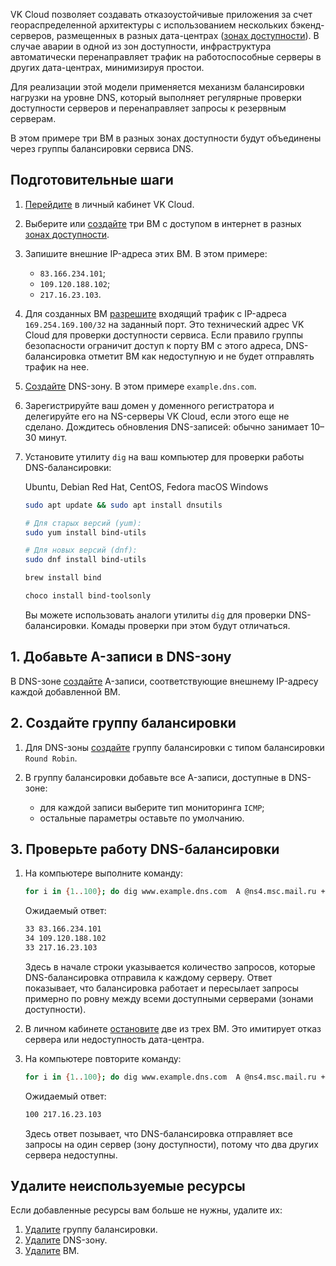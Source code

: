 VK Cloud позволяет создавать отказоустойчивые приложения за счет геораспределенной архитектуры с использованием нескольких бэкенд-серверов, размещенных в разных дата-центрах ([зонах доступности](/ru/start/concepts/architecture#az)). В случае аварии в одной из зон доступности, инфраструктура автоматически перенаправляет трафик на работоспособные серверы в других дата-центрах, минимизируя простои.

Для реализации этой модели применяется механизм балансировки нагрузки на уровне DNS, который выполняет регулярные проверки доступности серверов и перенаправляет запросы к резервным серверам.

В этом примере три ВМ в разных зонах доступности будут объединены через группы балансировки сервиса DNS.

## Подготовительные шаги

1. [Перейдите](https://msk.cloud.vk.com/app) в личный кабинет VK Cloud.
1. Выберите или [создайте](/ru/computing/iaas/instructions/vm/vm-create) три ВМ с доступом в интернет в разных [зонах доступности](/ru/start/concepts/architecture#az).
1. Запишите внешние IP-адреса этих ВМ. В этом примере:

    - `83.166.234.101`;
    - `109.120.188.102`;
    - `217.16.23.103`.

1. Для созданных ВМ [разрешите](/ru/networks/vnet/instructions/secgroups) входящий трафик с IP-адреса `169.254.169.100/32` на заданный порт. Это технический адрес VK Cloud для проверки доступности сервиса. Если правило группы безопасности ограничит доступ к порту ВМ с этого адреса, DNS-балансировка отметит ВМ как недоступную и не будет отправлять трафик на нее.
1. [Создайте](/ru/networks/dns/instructions/publicdns/dns-zone#add) DNS-зону. В этом примере `example.dns.com`.
1. Зарегистрируйте ваш домен у доменного регистратора и делегируйте его на NS-серверы VK Cloud, если этого еще не сделано. Дождитесь обновления DNS-записей: обычно занимает 10–30 минут.
1. Установите утилиту `dig` на ваш компьютер для проверки работы DNS-балансировки:

   <tabs>
   <tablist>
   <tab>Ubuntu, Debian</tab>
   <tab>Red Hat, CentOS, Fedora</tab>
   <tab>macOS</tab>
   <tab>Windows</tab>
   </tablist>
   <tabpanel>

   ```bash
   sudo apt update && sudo apt install dnsutils
   ```
   
   </tabpanel>
   <tabpanel>
   
   ```bash
   # Для старых версий (yum):
   sudo yum install bind-utils

   # Для новых версий (dnf):
   sudo dnf install bind-utils
   ```

   </tabpanel>
   <tabpanel>
   
   ```bash
   brew install bind
   ```

   </tabpanel>
   <tabpanel>
   
   ```bash
   choco install bind-toolsonly
   ```
   </tabpanel>
   </tabs>

   <info>

   Вы можете использовать аналоги утилиты `dig` для проверки DNS-балансировки. Комады проверки при этом будут отличаться.

   </info>

## 1. Добавьте A-записи в DNS-зону

В DNS-зоне [создайте](/ru/networks/dns/instructions/publicdns/records#add) A-записи, соответствующие внешнему IP-адресу каждой добавленной ВМ.

## 2. Создайте группу балансировки

1. Для DNS-зоны [создайте](/ru/networks/dns/instructions/publicdns/global-balancer#add) группу балансировки с типом балансировки `Round Robin`.
1. В группу балансировки добавьте все A-записи, доступные в DNS-зоне:

   - для каждой записи выберите тип мониторинга `ICMP`;
   - остальные параметры оставьте по умолчанию.

## 3. Проверьте работу DNS-балансировки

1. На компьютере выполните команду:

   ```bash
   for i in {1..100}; do dig www.example.dns.com  A @ns4.msc.mail.ru +short; done | sort | uniq -c
   ```

   Ожидаемый ответ:

   ```bash
   33 83.166.234.101
   34 109.120.188.102
   33 217.16.23.103
   ```

   Здесь в начале строки указывается количество запросов, которые DNS-балансировка отправила к каждому серверу. Ответ показывает, что балансировка работает и пересылает запросы примерно по ровну между всеми доступными серверами (зонами доступности).

1. В личном кабинете [остановите](/ru/computing/iaas/instructions/vm/vm-manage#start_stop_restart_vm) две из трех ВМ. Это имитирует отказ сервера или недоступность дата-центра.
1. На компьютере повторите команду:

   ```bash
   for i in {1..100}; do dig www.example.dns.com  A @ns4.msc.mail.ru +short; done | sort | uniq -c
   ```

   Ожидаемый ответ:

   ```bash
   100 217.16.23.103
   ```

   Здесь ответ позывает, что DNS-балансировка отправляет все запросы на один сервер (зону доступности), потому что два других сервера недоступны.

## Удалите неиспользуемые ресурсы

Если добавленные ресурсы вам больше не нужны, удалите их:

1. [Удалите](../../instructions/publicdns/global-balancer#delete) группу балансировки.
1. [Удалите](../../instructions/publicdns/dns-zone#delete) DNS-зону.
1. [Удалите](/ru/computing/iaas/instructions/vm/vm-manage#delete_vm) ВМ.
